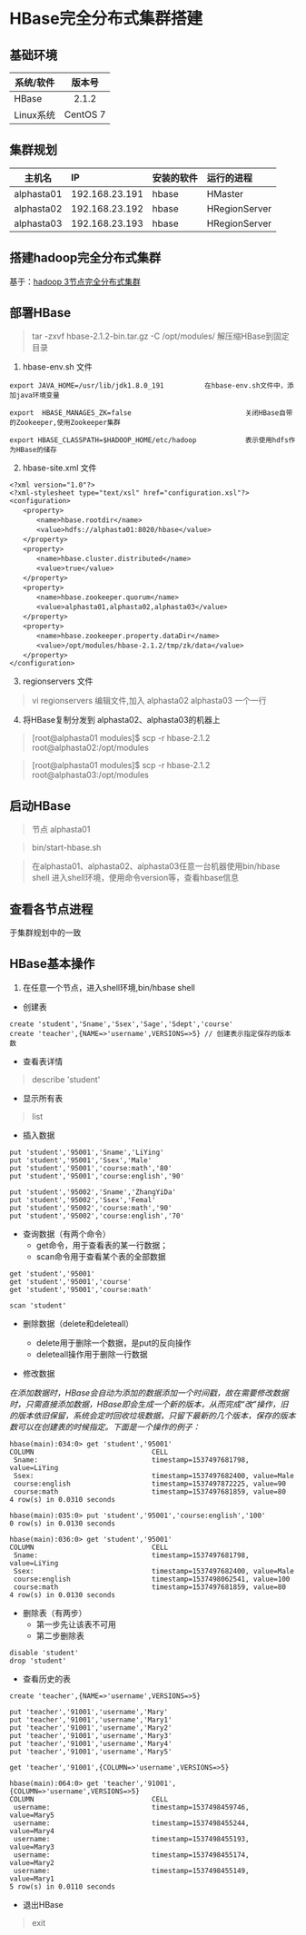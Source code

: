 # HBase完全分布式集群搭建

## 基础环境

系统/软件 | 版本号
-|:-:
HBase | 2.1.2
Linux系统 | CentOS 7

## 集群规划

主机名|IP |安装的软件|运行的进程
-|:-|:-|:-
alphasta01|192.168.23.191|hbase|HMaster
alphasta02|192.168.23.192|hbase|HRegionServer
alphasta03|192.168.23.193|hbase|HRegionServer


## 搭建hadoop完全分布式集群
基于：[hadoop 3节点完全分布式集群](https://github.com/temperrain/timberg/blob/master/md/bigdata/hadoop-qun3HA.md)

## 部署HBase   

> tar -zxvf hbase-2.1.2-bin.tar.gz -C /opt/modules/         解压缩HBase到固定目录

1. hbase-env.sh 文件      
```
export JAVA_HOME=/usr/lib/jdk1.8.0_191          在hbase-env.sh文件中，添加java环境变量

export  HBASE_MANAGES_ZK=false                            关闭HBase自带的Zookeeper,使用Zookeeper集群

export HBASE_CLASSPATH=$HADOOP_HOME/etc/hadoop            表示使用hdfs作为HBase的储存
```

2. hbase-site.xml 文件

```
<?xml version="1.0"?>
<?xml-stylesheet type="text/xsl" href="configuration.xsl"?>
<configuration>
　　<property> 
　　　　<name>hbase.rootdir</name> 
　　　　<value>hdfs://alphasta01:8020/hbase</value> 
　　</property> 
　　<property> 
　　　　<name>hbase.cluster.distributed</name> 
　　　　<value>true</value> 
　　</property> 
　　<property> 
　　　　<name>hbase.zookeeper.quorum</name> 
　　　　<value>alphasta01,alphasta02,alphasta03</value> 
　　</property> 
　　<property> 
　　　　<name>hbase.zookeeper.property.dataDir</name> 
　　　　<value>/opt/modules/hbase-2.1.2/tmp/zk/data</value> 
　　</property>
</configuration>
```

3. regionservers 文件

> vi   regionservers           编辑文件,加入 alphasta02 alphasta03 一个一行

4. 将HBase复制分发到 alphasta02、alphasta03的机器上

> [root@alphasta01 modules]$ scp -r hbase-2.1.2 root@alphasta02:/opt/modules

> [root@alphasta01 modules]$ scp -r hbase-2.1.2 root@alphasta03:/opt/modules 


## 启动HBase

> 节点 alphasta01

> bin/start-hbase.sh 

> 在alphasta01、alphasta02、alphasta03任意一台机器使用bin/hbase shell 进入shell环境，使用命令version等，查看hbase信息

## 查看各节点进程

于集群规划中的一致

## HBase基本操作

1. 在任意一个节点，进入shell环境,bin/hbase shell
- 创建表
```
create 'student','Sname','Ssex','Sage','Sdept','course'
create 'teacher',{NAME=>'username',VERSIONS=>5} // 创建表示指定保存的版本数
```

- 查看表详情

> describe 'student' 

- 显示所有表

> list 

- 插入数据

```
put 'student','95001','Sname','LiYing'
put 'student','95001','Ssex','Male'
put 'student','95001','course:math','80'
put 'student','95001','course:english','90'

put 'student','95002','Sname','ZhangYiDa'
put 'student','95002','Ssex','Femal'
put 'student','95002','course:math','90'
put 'student','95002','course:english','70'
```

- 查询数据（有两个命令）
    - get命令，用于查看表的某一行数据；
    - scan命令用于查看某个表的全部数据

```
get 'student','95001'
get 'student','95001','course'
get 'student','95001','course:math'

scan 'student'
```

- 删除数据（delete和deleteall）
    - delete用于删除一个数据，是put的反向操作
    - deleteall操作用于删除一行数据

- 修改数据

_在添加数据时，HBase会自动为添加的数据添加一个时间戳，故在需要修改数据时，只需直接添加数据，HBase即会生成一个新的版本，从而完成“改”操作，旧的版本依旧保留，系统会定时回收垃圾数据，只留下最新的几个版本，保存的版本数可以在创建表的时候指定。下面是一个操作的例子：_

```
hbase(main):034:0> get 'student','95001'
COLUMN                             CELL                                                                                               
 Sname:                            timestamp=1537497681798, value=LiYing                                                              
 Ssex:                             timestamp=1537497682400, value=Male                                                                
 course:english                    timestamp=1537497872225, value=90                                                                  
 course:math                       timestamp=1537497681859, value=80                                                                  
4 row(s) in 0.0310 seconds

hbase(main):035:0> put 'student','95001','course:english','100'
0 row(s) in 0.0130 seconds

hbase(main):036:0> get 'student','95001'
COLUMN                             CELL                                                                                               
 Sname:                            timestamp=1537497681798, value=LiYing                                                              
 Ssex:                             timestamp=1537497682400, value=Male                                                                
 course:english                    timestamp=1537498062541, value=100                                                                 
 course:math                       timestamp=1537497681859, value=80                                                                  
4 row(s) in 0.0130 seconds
```

- 删除表（有两步）
    - 第一步先让该表不可用
    - 第二步删除表
```
disable 'student'
drop 'student'
```

- 查看历史的表

```
create 'teacher',{NAME=>'username',VERSIONS=>5}

put 'teacher','91001','username','Mary'
put 'teacher','91001','username','Mary1'
put 'teacher','91001','username','Mary2'
put 'teacher','91001','username','Mary3'
put 'teacher','91001','username','Mary4'  
put 'teacher','91001','username','Mary5'

get 'teacher','91001',{COLUMN=>'username',VERSIONS=>5}

hbase(main):064:0> get 'teacher','91001',{COLUMN=>'username',VERSIONS=>5}
COLUMN                             CELL                                                                                               
 username:                         timestamp=1537498459746, value=Mary5                                                               
 username:                         timestamp=1537498455244, value=Mary4                                                               
 username:                         timestamp=1537498455193, value=Mary3                                                               
 username:                         timestamp=1537498455174, value=Mary2                                                               
 username:                         timestamp=1537498455149, value=Mary1                                                               
5 row(s) in 0.0110 seconds
```

- 退出HBase

> exit


